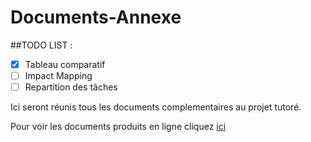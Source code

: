 # Documents-Annexe

##TODO LIST :
- [x] Tableau comparatif
- [ ] Impact Mapping
- [ ] Repartition des tâches

Ici seront réunis tous les documents complementaires au projet tutoré.



Pour voir les documents produits en ligne cliquez
<a href="https://projet-neunoeuil.github.io/Documents-Annexe/Neunoeil/">ici</a>
